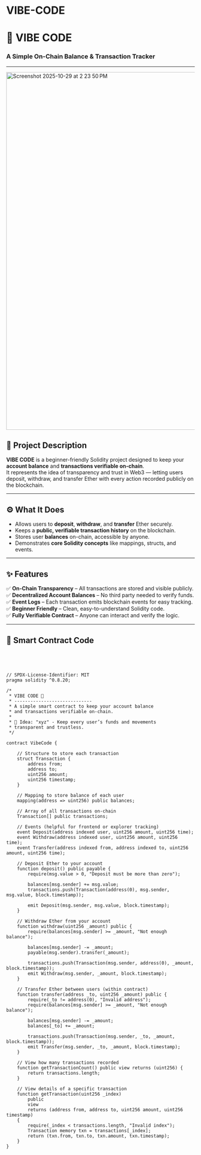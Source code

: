 # VIBE-CODE
# 💫 VIBE CODE  

### A Simple On-Chain Balance & Transaction Tracker  

---




<img width="1470" height="956" alt="Screenshot 2025-10-29 at 2 23 50 PM" src="https://github.com/user-attachments/assets/d6698ba8-6acd-412f-8162-b444a7cb8503" />






## 🧠 Project Description  

**VIBE CODE** is a beginner-friendly Solidity project designed to keep your **account balance** and **transactions verifiable on-chain**.  
It represents the idea of transparency and trust in Web3 — letting users deposit, withdraw, and transfer Ether with every action recorded publicly on the blockchain.  

---

## ⚙️ What It Does  

- Allows users to **deposit**, **withdraw**, and **transfer** Ether securely.  
- Keeps a **public, verifiable transaction history** on the blockchain.  
- Stores user **balances** on-chain, accessible by anyone.  
- Demonstrates **core Solidity concepts** like mappings, structs, and events.  

---

## ✨ Features  

✅ **On-Chain Transparency** – All transactions are stored and visible publicly.  
✅ **Decentralized Account Balances** – No third party needed to verify funds.  
✅ **Event Logs** – Each transaction emits blockchain events for easy tracking.  
✅ **Beginner Friendly** – Clean, easy-to-understand Solidity code.  
✅ **Fully Verifiable Contract** – Anyone can interact and verify the logic.  

---

## 🧩 Smart Contract Code  

```solidity




// SPDX-License-Identifier: MIT
pragma solidity ^0.8.20;

/*
 * VIBE CODE 💫
 * -----------------------------
 * A simple smart contract to keep your account balance 
 * and transactions verifiable on-chain.
 *
 * 🧠 Idea: "xyz" - Keep every user’s funds and movements 
 * transparent and trustless.
 */

contract VibeCode {

    // Structure to store each transaction
    struct Transaction {
        address from;
        address to;
        uint256 amount;
        uint256 timestamp;
    }

    // Mapping to store balance of each user
    mapping(address => uint256) public balances;

    // Array of all transactions on-chain
    Transaction[] public transactions;

    // Events (helpful for frontend or explorer tracking)
    event Deposit(address indexed user, uint256 amount, uint256 time);
    event Withdraw(address indexed user, uint256 amount, uint256 time);
    event Transfer(address indexed from, address indexed to, uint256 amount, uint256 time);

    // Deposit Ether to your account
    function deposit() public payable {
        require(msg.value > 0, "Deposit must be more than zero");

        balances[msg.sender] += msg.value;
        transactions.push(Transaction(address(0), msg.sender, msg.value, block.timestamp));

        emit Deposit(msg.sender, msg.value, block.timestamp);
    }

    // Withdraw Ether from your account
    function withdraw(uint256 _amount) public {
        require(balances[msg.sender] >= _amount, "Not enough balance");

        balances[msg.sender] -= _amount;
        payable(msg.sender).transfer(_amount);

        transactions.push(Transaction(msg.sender, address(0), _amount, block.timestamp));
        emit Withdraw(msg.sender, _amount, block.timestamp);
    }

    // Transfer Ether between users (within contract)
    function transfer(address _to, uint256 _amount) public {
        require(_to != address(0), "Invalid address");
        require(balances[msg.sender] >= _amount, "Not enough balance");

        balances[msg.sender] -= _amount;
        balances[_to] += _amount;

        transactions.push(Transaction(msg.sender, _to, _amount, block.timestamp));
        emit Transfer(msg.sender, _to, _amount, block.timestamp);
    }

    // View how many transactions recorded
    function getTransactionCount() public view returns (uint256) {
        return transactions.length;
    }

    // View details of a specific transaction
    function getTransaction(uint256 _index)
        public
        view
        returns (address from, address to, uint256 amount, uint256 timestamp)
    {
        require(_index < transactions.length, "Invalid index");
        Transaction memory txn = transactions[_index];
        return (txn.from, txn.to, txn.amount, txn.timestamp);
    }
}



